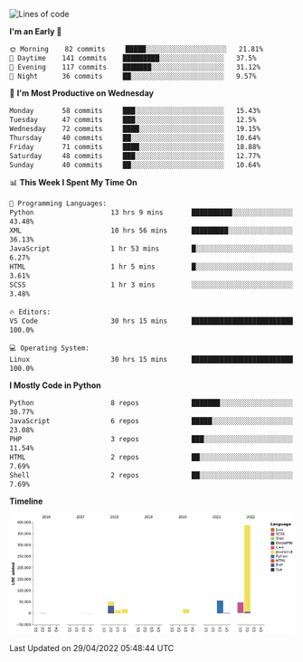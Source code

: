 <!--START_SECTION:waka-->
![Lines of code](https://img.shields.io/badge/From%20Hello%20World%20I%27ve%20Written-597%20Thousand%20lines%20of%20code-blue)

**I'm an Early 🐤** 

```text
🌞 Morning    82 commits     █████░░░░░░░░░░░░░░░░░░░░   21.81% 
🌆 Daytime    141 commits    █████████░░░░░░░░░░░░░░░░   37.5% 
🌃 Evening    117 commits    ███████░░░░░░░░░░░░░░░░░░   31.12% 
🌙 Night      36 commits     ██░░░░░░░░░░░░░░░░░░░░░░░   9.57%

```
📅 **I'm Most Productive on Wednesday** 

```text
Monday       58 commits     ███░░░░░░░░░░░░░░░░░░░░░░   15.43% 
Tuesday      47 commits     ███░░░░░░░░░░░░░░░░░░░░░░   12.5% 
Wednesday    72 commits     ████░░░░░░░░░░░░░░░░░░░░░   19.15% 
Thursday     40 commits     ██░░░░░░░░░░░░░░░░░░░░░░░   10.64% 
Friday       71 commits     ████░░░░░░░░░░░░░░░░░░░░░   18.88% 
Saturday     48 commits     ███░░░░░░░░░░░░░░░░░░░░░░   12.77% 
Sunday       40 commits     ██░░░░░░░░░░░░░░░░░░░░░░░   10.64%

```


📊 **This Week I Spent My Time On** 

```text
💬 Programming Languages: 
Python                   13 hrs 9 mins       ██████████░░░░░░░░░░░░░░░   43.48% 
XML                      10 hrs 56 mins      █████████░░░░░░░░░░░░░░░░   36.13% 
JavaScript               1 hr 53 mins        █░░░░░░░░░░░░░░░░░░░░░░░░   6.27% 
HTML                     1 hr 5 mins         █░░░░░░░░░░░░░░░░░░░░░░░░   3.61% 
SCSS                     1 hr 3 mins         ░░░░░░░░░░░░░░░░░░░░░░░░░   3.48%

🔥 Editors: 
VS Code                  30 hrs 15 mins      █████████████████████████   100.0%

💻 Operating System: 
Linux                    30 hrs 15 mins      █████████████████████████   100.0%

```

**I Mostly Code in Python** 

```text
Python                   8 repos             ███████░░░░░░░░░░░░░░░░░░   30.77% 
JavaScript               6 repos             █████░░░░░░░░░░░░░░░░░░░░   23.08% 
PHP                      3 repos             ███░░░░░░░░░░░░░░░░░░░░░░   11.54% 
HTML                     2 repos             ██░░░░░░░░░░░░░░░░░░░░░░░   7.69% 
Shell                    2 repos             ██░░░░░░░░░░░░░░░░░░░░░░░   7.69%

```


**Timeline**

![Chart not found](https://raw.githubusercontent.com/telesoho/telesoho/master/charts/bar_graph.png) 


 Last Updated on 29/04/2022 05:48:44 UTC
<!--END_SECTION:waka-->


<!--
**telesoho/telesoho** is a ✨ _special_ ✨ repository because its `README.md` (this file) appears on your GitHub profile.

Here are some ideas to get you started:

- 🔭 I’m currently working on ...
- 🌱 I’m currently learning ...
- 👯 I’m looking to collaborate on ...
- 🤔 I’m looking for help with ...
- 💬 Ask me about ...
- 📫 How to reach me: ...
- 😄 Pronouns: ...
- ⚡ Fun fact: ...
-->
